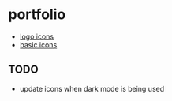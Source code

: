 # portfolio
- [logo icons](https://devicon.dev/)
- [basic icons](https://materialdesignicons.com/)

## TODO
- update icons when dark mode is being used